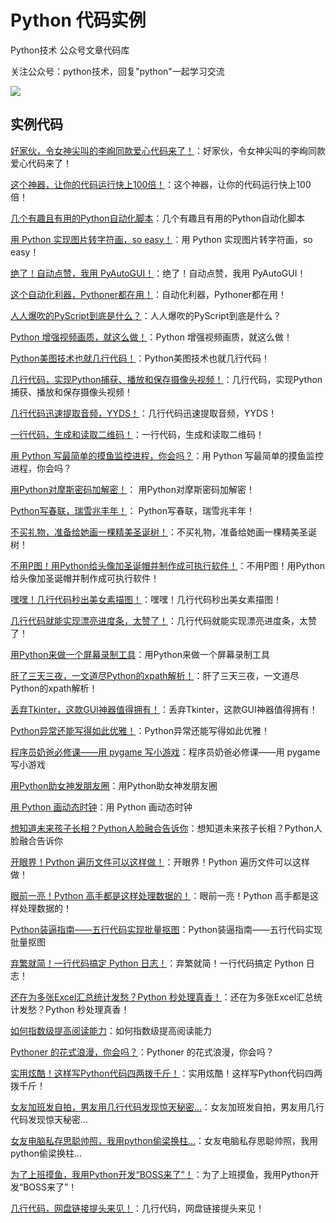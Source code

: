 # Python 代码实例

Python技术 公众号文章代码库

关注公众号：python技术，回复"python"一起学习交流

![](http://favorites.ren/assets/images/python.jpg)

## 实例代码

[好家伙，令女神尖叫的李峋同款爱心代码来了！](https://github.com/JustDoPython/python-examples/tree/master/xianhuan/shrinkheart)：好家伙，令女神尖叫的李峋同款爱心代码来了！

[这个神器，让你的代码运行快上100倍！](https://github.com/JustDoPython/python-examples/tree/master/xianhuan/taichi)：这个神器，让你的代码运行快上100倍！

[几个有趣且有用的Python自动化脚本](https://github.com/JustDoPython/python-examples/tree/master/xianhuan/pyscripts)：几个有趣且有用的Python自动化脚本

[用 Python 实现图片转字符画，so easy！](https://github.com/JustDoPython/python-examples/tree/master/xianhuan/charPic)：用 Python 实现图片转字符画，so easy！

[绝了！自动点赞，我用 PyAutoGUI！](https://github.com/JustDoPython/python-examples/tree/master/xianhuan/pyautogui2)：绝了！自动点赞，我用 PyAutoGUI！

[这个自动化利器，Pythoner都在用！](https://github.com/JustDoPython/python-examples/tree/master/xianhuan/pdffit)：自动化利器，Pythoner都在用！

[人人爆吹的PyScript到底是什么？](https://github.com/JustDoPython/python-examples/tree/master/xianhuan/pyscript)：人人爆吹的PyScript到底是什么？

[Python 增强视频画质，就这么做！](https://github.com/JustDoPython/python-examples/tree/master/xianhuan/enhancevideo)：Python 增强视频画质，就这么做！

[Python美图技术也就几行代码！](https://github.com/JustDoPython/python-examples/tree/master/xianhuan/imageenhange)：Python美图技术也就几行代码！

[几行代码，实现Python捕获、播放和保存摄像头视频！](https://github.com/JustDoPython/python-examples/tree/master/xianhuan/videobase)：几行代码，实现Python捕获、播放和保存摄像头视频！

[几行代码迅速提取音频，YYDS！](https://github.com/JustDoPython/python-examples/tree/master/xianhuan/extractaudio)：几行代码迅速提取音频，YYDS！

[一行代码，生成和读取二维码！](https://github.com/JustDoPython/python-examples/tree/master/xianhuan/qrcode)：一行代码，生成和读取二维码！

[用 Python 写最简单的摸鱼监控进程，你会吗？](https://github.com/JustDoPython/python-examples/tree/master/xianhuan/monitor)：用 Python 写最简单的摸鱼监控进程，你会吗？

[用Python对摩斯密码加解密！](https://github.com/JustDoPython/python-examples/tree/master/xianhuan/morse)： 用Python对摩斯密码加解密！

[Python写春联，瑞雪兆丰年！](https://github.com/JustDoPython/python-examples/tree/master/xianhuan/couplets)： Python写春联，瑞雪兆丰年！

[不买礼物，准备给她画一棵精美圣诞树！](https://github.com/JustDoPython/python-examples/tree/master/xianhuan/christmastree)：不买礼物，准备给她画一棵精美圣诞树！

[不用P图！用Python给头像加圣诞帽并制作成可执行软件！](https://github.com/JustDoPython/python-examples/tree/master/xianhuan/christmashat)：不用P图！用Python给头像加圣诞帽并制作成可执行软件！

[嘿嘿！几行代码秒出美女素描图！](https://github.com/JustDoPython/python-examples/tree/master/xianhuan/pencilimg)：嘿嘿！几行代码秒出美女素描图！

[几行代码就能实现漂亮进度条，太赞了！](https://github.com/JustDoPython/python-examples/tree/master/xianhuan/tqdm)：几行代码就能实现漂亮进度条，太赞了！

[用Python来做一个屏幕录制工具](https://github.com/JustDoPython/python-examples/tree/master/xianhuan/videorecord)：用Python来做一个屏幕录制工具

[肝了三天三夜，一文道尽Python的xpath解析！](https://github.com/JustDoPython/python-examples/tree/master/xianhuan/xpath)：肝了三天三夜，一文道尽Python的xpath解析！

[丢弃Tkinter，这款GUI神器值得拥有！](https://github.com/JustDoPython/python-examples/tree/master/xianhuan/gooey)：丢弃Tkinter，这款GUI神器值得拥有！

[Python异常还能写得如此优雅！](https://github.com/JustDoPython/python-examples/tree/master/xianhuan/retry)：Python异常还能写得如此优雅！

[程序员奶爸必修课——用 pygame 写小游戏](https://github.com/JustDoPython/python-examples/tree/master/xianhuan/circlegame)：程序员奶爸必修课——用 pygame 写小游戏

[用Python助女神发朋友圈](https://github.com/JustDoPython/python-examples/tree/master/xianhuan/cut-pic)：用Python助女神发朋友圈

[用 Python 画动态时钟](https://github.com/JustDoPython/python-examples/tree/master/xianhuan/drawclock)：用 Python 画动态时钟

[想知道未来孩子长相？Python人脸融合告诉你](https://github.com/JustDoPython/python-examples/tree/master/xianhuan/facemerge)：想知道未来孩子长相？Python人脸融合告诉你

[开眼界！Python 遍历文件可以这样做！](https://github.com/JustDoPython/python-examples/tree/master/xianhuan/glob)：开眼界！Python 遍历文件可以这样做！

[眼前一亮！Python 高手都是这样处理数据的！](https://github.com/JustDoPython/python-examples/tree/master/xianhuan/glom)：眼前一亮！Python 高手都是这样处理数据的！

[Python装逼指南——五行代码实现批量抠图](https://github.com/JustDoPython/python-examples/tree/master/xianhuan/koutu)：Python装逼指南——五行代码实现批量抠图

[弃繁就简！一行代码搞定 Python 日志！](https://github.com/JustDoPython/python-examples/tree/master/xianhuan/loguru)：弃繁就简！一行代码搞定 Python 日志！

[还在为多张Excel汇总统计发愁？Python 秒处理真香！](https://github.com/JustDoPython/python-examples/tree/master/xianhuan/pandasexcel)：还在为多张Excel汇总统计发愁？Python 秒处理真香！

[如何指数级提高阅读能力](https://github.com/JustDoPython/python-examples/tree/master/xianhuan/readwc)：如何指数级提高阅读能力

[Pythoner 的花式浪漫，你会吗？](https://github.com/JustDoPython/python-examples/tree/master/xianhuan/sds)：Pythoner 的花式浪漫，你会吗？

[实用炫酷！这样写Python代码四两拨千斤！](https://github.com/JustDoPython/python-examples/tree/master/xianhuan/smartcode)：实用炫酷！这样写Python代码四两拨千斤！

[女友加班发自拍，男友用几行代码发现惊天秘密...](https://github.com/JustDoPython/python-examples/tree/master/xianhuan/picinfo)：女友加班发自拍，男友用几行代码发现惊天秘密...

[女友电脑私存思聪帅照，我用python偷梁换柱...](https://github.com/JustDoPython/python-examples/tree/master/xianhuan/changeFace)：女友电脑私存思聪帅照，我用python偷梁换柱...

[为了上班摸鱼，我用Python开发“BOSS来了”！](https://github.com/JustDoPython/python-examples/tree/master/xianhuan/bosscoming)：为了上班摸鱼，我用Python开发“BOSS来了”！

[几行代码，网盘链接提头来见！](https://github.com/JustDoPython/python-examples/tree/master/xianhuan/panextract)：几行代码，网盘链接提头来见！










